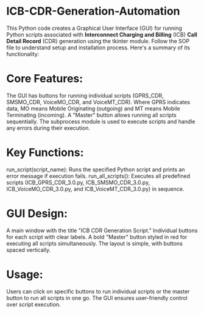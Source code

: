 # ICB-CDR-Generation-Automation
This Python code creates a Graphical User Interface (GUI) for running Python scripts associated with **Interconnect Charging and Billing** (ICB) **Call Detail Record** (CDR) generation using the tkinter module. Follow the SOP file to understand setup and installation process. Here's a summary of its functionality:

# Core Features:
The GUI has buttons for running individual scripts (GPRS_CDR, SMSMO_CDR, VoiceMO_CDR, and VoiceMT_CDR). Where GPRS indicates data, MO means Mobile Originating (outgoing) and MT means Mobile Terminating (incoming).
A "Master" button allows running all scripts sequentially.
The subprocess module is used to execute scripts and handle any errors during their execution.

# Key Functions:
run_script(script_name): Runs the specified Python script and prints an error message if execution fails.
run_all_scripts(): Executes all predefined scripts (ICB_GPRS_CDR_3.0.py, ICB_SMSMO_CDR_3.0.py, ICB_VoiceMO_CDR_3.0.py, and ICB_VoiceMT_CDR_3.0.py) in sequence.

# GUI Design:
A main window with the title "ICB CDR Generation Script."
Individual buttons for each script with clear labels.
A bold "Master" button styled in red for executing all scripts simultaneously.
The layout is simple, with buttons spaced vertically.

# Usage:
Users can click on specific buttons to run individual scripts or the master button to run all scripts in one go.
The GUI ensures user-friendly control over script execution.
